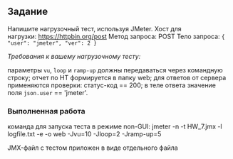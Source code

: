 ## Задание ##
Напишите нагрузочный тест, используя JMeter.
Хост для нагрузки: https://httpbin.org/post
Метод запроса: POST
Тело запроса: `{ "user": "jmeter", "ver": 2 }`

*Требования к вашему нагрузочному тесту:*

параметры `vu`, `loop` и `ramp-up` должны передаваться через командную строку;
отчет по НТ формируется в папку web;
для ответов от сервера применяются проверки:
статус-код == 200;
в теле ответа значение поля `json.user` == 'jmeter'.

### Выполненная работа
команда для запуска теста в режиме non-GUI: jmeter -n -t HW_7.jmx -l logfile.txt -e -o web -Jvu=10 -Jloop=2 -Jramp-up=5

JMX-файл с тестом приложен в виде отдельного файла
